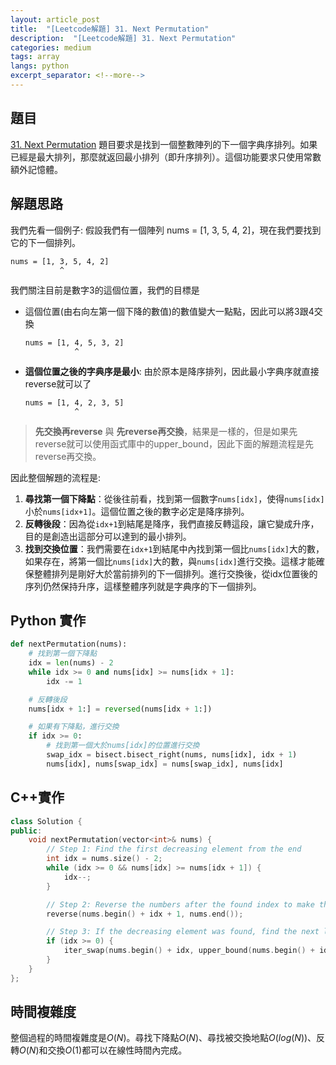 ```yaml
---
layout: article_post
title:  "[Leetcode解題] 31. Next Permutation"
description:  "[Leetcode解題] 31. Next Permutation"
categories: medium
tags: array
langs: python
excerpt_separator: <!--more-->
---
```


## 題目
[31. Next Permutation](https://leetcode.com/problems/next-permutation/)
題目要求是找到一個整數陣列的下一個字典序排列。如果已經是最大排列，那麼就返回最小排列（即升序排列）。這個功能要求只使用常數額外記憶體。
<!--more-->
## 解題思路

我們先看一個例子: 假設我們有一個陣列 nums = [1, 3, 5, 4, 2]，現在我們要找到它的下一個排列。
```
nums = [1, 3, 5, 4, 2]
           ^
```
我們關注目前是數字3的這個位置，我們的目標是
- 這個位置(由右向左第一個下降的數值)的數值變大一點點，因此可以將3跟4交換
    ```
    nums = [1, 4, 5, 3, 2]
               ^
    ```
- **這個位置之後的字典序是最小**: 由於原本是降序排列，因此最小字典序就直接reverse就可以了
    ```
    nums = [1, 4, 2, 3, 5]
               ^
    ```
> **先交換再reverse** 與 **先reverse再交換**，結果是一樣的，但是如果先reverse就可以使用函式庫中的upper_bound，因此下面的解題流程是先reverse再交換。

因此整個解題的流程是:
1. **尋找第一個下降點**：從後往前看，找到第一個數字`nums[idx]`，使得`nums[idx]`小於`nums[idx+1]`。這個位置之後的數字必定是降序排列。
2. **反轉後段**：因為從`idx+1`到結尾是降序，我們直接反轉這段，讓它變成升序，目的是創造出這部分可以達到的最小排列。
3. **找到交換位置**：我們需要在`idx+1`到結尾中內找到第一個比`nums[idx]`大的數，如果存在，將第一個比`nums[idx]`大的數，與`nums[idx]`進行交換。這樣才能確保整體排列是剛好大於當前排列的下一個排列。進行交換後，從idx位置後的序列仍然保持升序，這樣整體序列就是字典序的下一個排列。

## Python 實作
```python
def nextPermutation(nums):
    # 找到第一個下降點
    idx = len(nums) - 2
    while idx >= 0 and nums[idx] >= nums[idx + 1]:
        idx -= 1

    # 反轉後段
    nums[idx + 1:] = reversed(nums[idx + 1:])

    # 如果有下降點，進行交換
    if idx >= 0:
        # 找到第一個大於nums[idx]的位置進行交換
        swap_idx = bisect.bisect_right(nums, nums[idx], idx + 1)
        nums[idx], nums[swap_idx] = nums[swap_idx], nums[idx]

```

## C++實作
```cpp
class Solution {
public:
    void nextPermutation(vector<int>& nums) {
        // Step 1: Find the first decreasing element from the end
        int idx = nums.size() - 2;
        while (idx >= 0 && nums[idx] >= nums[idx + 1]) {
            idx--;
        }

        // Step 2: Reverse the numbers after the found index to make them in ascending order
        reverse(nums.begin() + idx + 1, nums.end());

        // Step 3: If the decreasing element was found, find the next larger element to swap
        if (idx >= 0) {
            iter_swap(nums.begin() + idx, upper_bound(nums.begin() + idx + 1, nums.end(), nums[idx]));
        }
    }
};
```

## 時間複雜度
整個過程的時間複雜度是$O(N)$。尋找下降點$O(N)$、尋找被交換地點$O(log(N))$、反轉$O(N)$和交換$O(1)$都可以在線性時間內完成。
